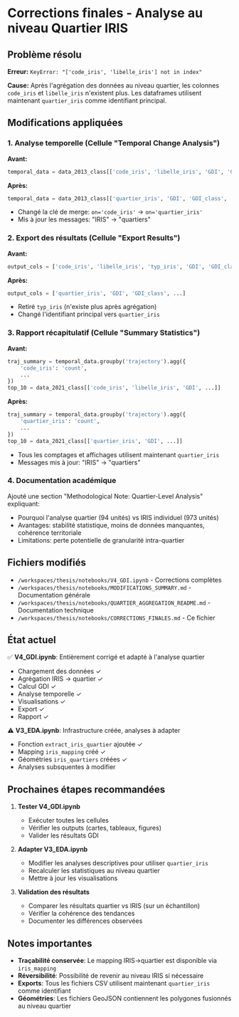 # Corrections finales - Analyse au niveau Quartier IRIS

## Problème résolu

**Erreur:** `KeyError: "['code_iris', 'libelle_iris'] not in index"`

**Cause:** Après l'agrégation des données au niveau quartier, les colonnes `code_iris` et `libelle_iris` n'existent plus. Les dataframes utilisent maintenant `quartier_iris` comme identifiant principal.

## Modifications appliquées

### 1. Analyse temporelle (Cellule "Temporal Change Analysis")

**Avant:**
```python
temporal_data = data_2013_class[['code_iris', 'libelle_iris', 'GDI', 'GDI_class', 'geometry']]
```

**Après:**
```python
temporal_data = data_2013_class[['quartier_iris', 'GDI', 'GDI_class', 'geometry']]
```

- Changé la clé de merge: `on='code_iris'` → `on='quartier_iris'`
- Mis à jour les messages: "IRIS" → "quartiers"

### 2. Export des résultats (Cellule "Export Results")

**Avant:**
```python
output_cols = ['code_iris', 'libelle_iris', 'typ_iris', 'GDI', 'GDI_class', ...]
```

**Après:**
```python
output_cols = ['quartier_iris', 'GDI', 'GDI_class', ...]
```

- Retiré `typ_iris` (n'existe plus après agrégation)
- Changé l'identifiant principal vers `quartier_iris`

### 3. Rapport récapitulatif (Cellule "Summary Statistics")

**Avant:**
```python
traj_summary = temporal_data.groupby('trajectory').agg({
    'code_iris': 'count',
    ...
})
top_10 = data_2021_class[['code_iris', 'libelle_iris', 'GDI', ...]]
```

**Après:**
```python
traj_summary = temporal_data.groupby('trajectory').agg({
    'quartier_iris': 'count',
    ...
})
top_10 = data_2021_class[['quartier_iris', 'GDI', ...]]
```

- Tous les comptages et affichages utilisent maintenant `quartier_iris`
- Messages mis à jour: "IRIS" → "quartiers"

### 4. Documentation académique

Ajouté une section "Methodological Note: Quartier-Level Analysis" expliquant:
- Pourquoi l'analyse quartier (94 unités) vs IRIS individuel (973 unités)
- Avantages: stabilité statistique, moins de données manquantes, cohérence territoriale
- Limitations: perte potentielle de granularité intra-quartier

## Fichiers modifiés

- `/workspaces/thesis/notebooks/V4_GDI.ipynb` - Corrections complètes
- `/workspaces/thesis/notebooks/MODIFICATIONS_SUMMARY.md` - Documentation générale
- `/workspaces/thesis/notebooks/QUARTIER_AGGREGATION_README.md` - Documentation technique
- `/workspaces/thesis/notebooks/CORRECTIONS_FINALES.md` - Ce fichier

## État actuel

✅ **V4_GDI.ipynb**: Entièrement corrigé et adapté à l'analyse quartier
- Chargement des données ✓
- Agrégation IRIS → quartier ✓
- Calcul GDI ✓
- Analyse temporelle ✓
- Visualisations ✓
- Export ✓
- Rapport ✓

⚠️ **V3_EDA.ipynb**: Infrastructure créée, analyses à adapter
- Fonction `extract_iris_quartier` ajoutée ✓
- Mapping `iris_mapping` créé ✓
- Géométries `iris_quartiers` créées ✓
- Analyses subsquentes à modifier

## Prochaines étapes recommandées

1. **Tester V4_GDI.ipynb**
   - Exécuter toutes les cellules
   - Vérifier les outputs (cartes, tableaux, figures)
   - Valider les résultats GDI

2. **Adapter V3_EDA.ipynb**
   - Modifier les analyses descriptives pour utiliser `quartier_iris`
   - Recalculer les statistiques au niveau quartier
   - Mettre à jour les visualisations

3. **Validation des résultats**
   - Comparer les résultats quartier vs IRIS (sur un échantillon)
   - Vérifier la cohérence des tendances
   - Documenter les différences observées

## Notes importantes

- **Traçabilité conservée**: Le mapping IRIS→quartier est disponible via `iris_mapping`
- **Réversibilité**: Possibilité de revenir au niveau IRIS si nécessaire
- **Exports**: Tous les fichiers CSV utilisent maintenant `quartier_iris` comme identifiant
- **Géométries**: Les fichiers GeoJSON contiennent les polygones fusionnés au niveau quartier
